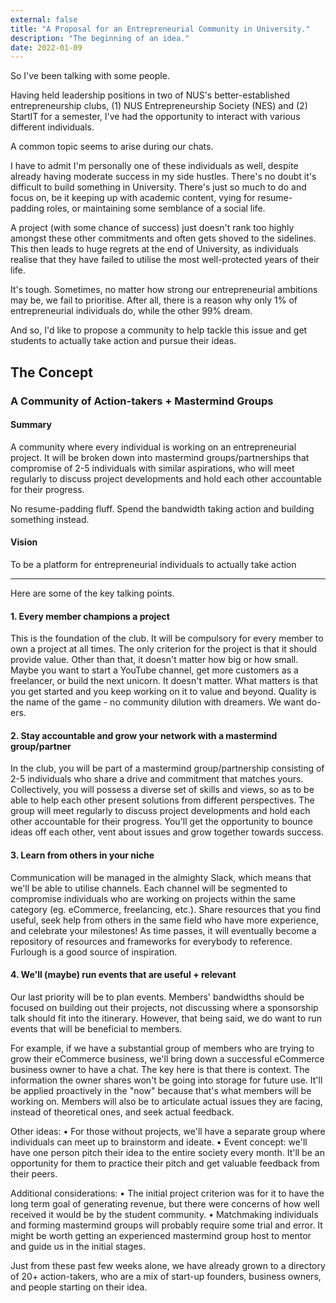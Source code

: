 ```yaml
---
external: false
title: "A Proposal for an Entrepreneurial Community in University."
description: "The beginning of an idea."
date: 2022-01-09
---
```


So I've been talking with some people.

Having held leadership positions in two of NUS's better-established entrepreneurship clubs, (1) NUS Entrepreneurship Society (NES) and (2) StartIT for a semester, I've had the opportunity to interact with various different individuals.

A common topic seems to arise during our chats.

I have to admit I'm personally one of these individuals as well, despite already having moderate success in my side hustles. There's no doubt it's difficult to build something in University. There's just so much to do and focus on, be it keeping up with academic content, vying for resume-padding roles, or maintaining some semblance of a social life.

A project (with some chance of success) just doesn't rank too highly amongst these other commitments and often gets shoved to the sidelines. This then leads to huge regrets at the end of University, as individuals realise that they have failed to utilise the most well-protected years of their life.

It's tough. Sometimes, no matter how strong our entrepreneurial ambitions may be, we fail to prioritise. After all, there is a reason why only 1% of entrepreneurial individuals do, while the other 99% dream.

And so, I'd like to propose a community to help tackle this issue and get students to actually take action and pursue their ideas.

## The Concept

### A Community of Action-takers + Mastermind Groups

#### Summary

A community where every individual is working on an entrepreneurial project. It will be broken down into mastermind groups/partnerships that compromise of 2-5 individuals with similar aspirations, who will meet regularly to discuss project developments and hold each other accountable for their progress.

No resume-padding fluff. Spend the bandwidth taking action and building something instead.

#### Vision

To be a platform for entrepreneurial individuals to actually take action

---

Here are some of the key talking points.

#### 1. Every member champions a project

This is the foundation of the club. It will be compulsory for every member to own a project at all times. The only criterion for the project is that it should provide value. Other than that, it doesn't matter how big or how small. Maybe you want to start a YouTube channel, get more customers as a freelancer, or build the next unicorn. It doesn't matter. What matters is that you get started and you keep working on it to value and beyond. Quality is the name of the game - no community dilution with dreamers. We want do-ers.

#### 2. Stay accountable and grow your network with a mastermind group/partner

In the club, you will be part of a mastermind group/partnership consisting of 2-5 individuals who share a drive and commitment that matches yours. Collectively, you will possess a diverse set of skills and views, so as to be able to help each other present solutions from different perspectives. The group will meet regularly to discuss project developments and hold each other accountable for their progress. You'll get the opportunity to bounce ideas off each other, vent about issues and grow together towards success.

#### 3. Learn from others in your niche

Communication will be managed in the almighty Slack, which means that we'll be able to utilise channels. Each channel will be segmented to compromise individuals who are working on projects within the same category (eg. eCommerce, freelancing, etc.). Share resources that you find useful, seek help from others in the same field who have more experience, and celebrate your milestones! As time passes, it will eventually become a repository of resources and frameworks for everybody to reference. Furlough is a good source of inspiration.

#### 4. We'll (maybe) run events that are useful + relevant

Our last priority will be to plan events. Members' bandwidths should be focused on building out their projects, not discussing where a sponsorship talk should fit into the itinerary. However, that being said, we do want to run events that will be beneficial to members.

For example, if we have a substantial group of members who are trying to grow their eCommerce business, we'll bring down a successful eCommerce business owner to have a chat. The key here is that there is context. The information the owner shares won't be going into storage for future use. It'll be applied proactively in the "now" because that's what members will be working on. Members will also be to articulate actual issues they are facing, instead of theoretical ones, and seek actual feedback.

Other ideas:
• For those without projects, we'll have a separate group where individuals can meet up to brainstorm and ideate.
• Event concept: we'll have one person pitch their idea to the entire society every month. It'll be an opportunity for them to practice their pitch and get valuable feedback from their peers.

Additional considerations:
• The initial project criterion was for it to have the long term goal of generating revenue, but there were concerns of how well received it would be by the student community.
• Matchmaking individuals and forming mastermind groups will probably require some trial and error. It might be worth getting an experienced mastermind group host to mentor and guide us in the initial stages.

Just from these past few weeks alone, we have already grown to a directory of 20+ action-takers, who are a mix of start-up founders, business owners, and people starting on their idea.
